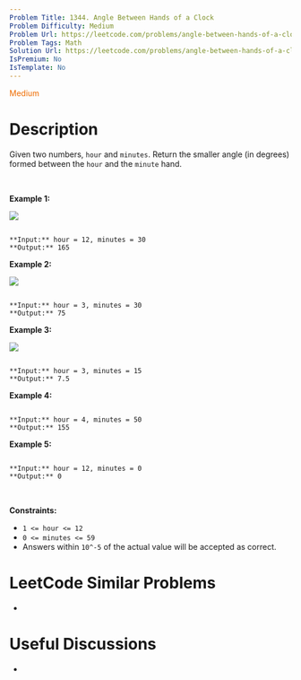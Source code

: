 ```yaml
---
Problem Title: 1344. Angle Between Hands of a Clock
Problem Difficulty: Medium
Problem Url: https://leetcode.com/problems/angle-between-hands-of-a-clock/
Problem Tags: Math
Solution Url: https://leetcode.com/problems/angle-between-hands-of-a-clock/solution/
IsPremium: No
IsTemplate: No
---
```


<span style="color: rgb(239, 108, 0);">Medium</span>

# Description

Given two numbers, `hour` and `minutes`. Return the smaller angle (in degrees) formed between the `hour` and the `minute` hand.


 


**Example 1:**


![](https://assets.leetcode.com/uploads/2019/12/26/sample_1_1673.png)



```

**Input:** hour = 12, minutes = 30
**Output:** 165

```

**Example 2:**


![](https://assets.leetcode.com/uploads/2019/12/26/sample_2_1673.png)



```

**Input:** hour = 3, minutes = 30
**Output:** 75

```

**Example 3:**


**![](https://assets.leetcode.com/uploads/2019/12/26/sample_3_1673.png)**



```

**Input:** hour = 3, minutes = 15
**Output:** 7.5

```

**Example 4:**



```

**Input:** hour = 4, minutes = 50
**Output:** 155

```

**Example 5:**



```

**Input:** hour = 12, minutes = 0
**Output:** 0

```

 


**Constraints:**


* `1 <= hour <= 12`
* `0 <= minutes <= 59`
* Answers within `10^-5` of the actual value will be accepted as correct.




# LeetCode Similar Problems

- []()

# Useful Discussions

- []()
